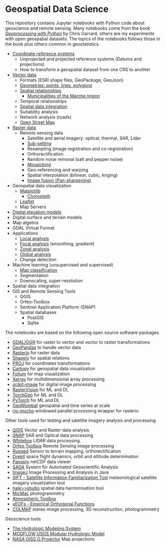 Geospatial Data Science
=======================
This repository contains Jupyter notebooks with Python code about geoscience and remote sensing. Many notebooks come from the book [*Geoprocessing with Python*](https://www.manning.com/books/geoprocessing-with-python) by Chris Garrard, others are my experiments with open geospatial datasets. The topics of the notebooks follows those in the book plus others common in geostatistics.

* [Coordinate reference systems](coordinate_reference_system.ipynb)
    * Unprojected and projected reference systems (Datums and projections)
    * How to transform a geospatial dataset from one CRS to another
* [Vector data](geospatial_vector_data.ipynb)
    * Formats (ESRI shape files, GeoPackage, GeoJson)
    * [Geometries: points, lines, polygons](vector_and_raster_data.ipynb)
    * [Spatial relationships](spatial_relationships.ipynb)
        * [Municipalities of the Marche region](topological_operators.ipynb)
    * Temporal relationships
    * [Spatial data integration](marche_flood_event_2022.ipynb)
    * Suitability analysis
    * Network analysis (roads)
    * [Open Street Map](openstreetmap.ipynb)
* [Raster data](geospatial_raster_data.ipynb)
    * Remote sensing data
        * Satellite and aerial imagery: optical, thermal, SAR, Lidar
        * [Sub-setting](raster_subsetting.ipynb)
        * Resampling (image registration and co-registration)
        * Orthorectification
        * Random noise removal (salt and pepper noise)
        * [Mosaicking](geospatial_raster_data.ipynb)
        * Geo-referencing and warping
        * Spatial interpolation (bilinear, cubic, kriging)
        * [Image fusion (Pan-sharpening)](pan_sharpening.ipynb)
* Geospatial data visualization
    * [Matplotlib](geospatial_data_visualization.ipynb)
        * [Choropleth](unemployment_rate_visualization.ipynb)
    * [Leaflet](web_mapping.ipynb)
    * Map Servers
* [Digital elevation models](dem_marche.ipynb)
* Digital surface and terrain models
* Map algebra
* GDAL Virtual Format
* Applications
    * [Local analysis](geospatial_raster_data.ipynb)
    * [Focal analysis](geospatial_raster_data.ipynb) (smoothing, gradient)
    * [Zonal analysis](geospatial_raster_data.ipynb)
    * [Global analysis](geospatial_raster_data.ipynb)
    * Change detection
* Machine learning (unsupervised and supervised)
    * [Map classification](map_classification.ipynb)
    * Segmentation
    * Downscaling, super-resolution
* Spatial data integration
* GIS and Remote Sensing Tools
    * QGIS
    * Orfeo-Toolbox
    * Sentinel Application Platform (SNAP)
    * Spatial databases
        * PostGIS
        * Sqlite

The notebooks are based on the following open source software packages
* [GDAL/OGR](https://gdal.org/) for raster to vector and vector to raster transformations
* [GeoPandas](https://geopandas.org/en/stable/index.html) to handle vector data
* [Rasterio](https://rasterio.readthedocs.io/en/stable/) for raster data
* [Shapely](https://shapely.readthedocs.io/en/stable/) for spatial relations
* [PROJ](https://proj.org/) for coordinates transformations
* [Cartopy](https://scitools.org.uk/cartopy/docs/latest/index.html) for geospatial data visualization
* [Folium](https://github.com/python-visualization/folium) for map visualization
* [Xarray](https://docs.xarray.dev/en/stable/) for multidimensional array processing
* [scikit-image](https://scikit-image.org/) for digital image processing
* [RasterVision](https://github.com/azavea/raster-vision) for ML and DL
* [TorchGeo](https://github.com/microsoft/torchgeo) for ML and DL
* [PyTorch](https://pytorch.org/) for ML and DL
* [GeoWombat](https://geowombat.readthedocs.io/en/latest/) geospatial and time series at scale
* [rio-mucho](https://github.com/mapbox/rio-mucho) windowed parallel processing wrapper for rasterio

Other tools used for testing and satellite imagery analysis and processing
* [QGIS](https://qgis.org/en/site/) Vector and Raster data analysis
* [SNAP](https://step.esa.int/main/download/snap-download/) SAR and Optical data processing
* [Whitebox](https://www.whiteboxgeo.com/) LiDAR data processing.
* [Orfeo Toolbox](https://www.orfeo-toolbox.org/) Remote Sensing image processing
* [Rugged](https://www.orekit.org/site-rugged-3.0/index.html) Sensor to terrain mapping, orthorectification   
* [Orekit](https://www.orekit.org/) space flight dynamics, orbit and attitude determination
* [Panoply](https://www.giss.nasa.gov/tools/panoply/) netCDF data viewer  
* [SAGA](https://saga-gis.sourceforge.io/en/index.html) System for Automated Geoscientific Analysis  
* [ImageJ](https://imagej.net/ij/index.html) Image Processing and Analysis in Java
* [SIFT - Satellite Information Familiarization Tool](https://sift.ssec.wisc.edu/) meteorological satellite imagery visualization tool
* [hale>>studio](https://wetransform.to/halestudio/) spatial data harmonisation tool
* [MicMac](https://github.com/micmacIGN/micmac?tab=readme-ov-file) photogrammetry  
* [Atmospheric Toolbox](https://atmospherictoolbox.org/)  
* [xEOFs - Empirical Orthogonal Functions](https://xeofs.readthedocs.io/en/latest/index.html)  
* [COLMAP](https://colmap.github.io/) stereo image processing, 3D reconstruction, photogrammetry  

Geoscience tools
* [The Hydrologic Modeling System](https://www.hec.usace.army.mil/software/hec-hms/)  
* [MODFLOW USGS Modular Hydrologic Model](https://www.usgs.gov/software/modflow-6-usgs-modular-hydrologic-model)  
* [NASA GISS G.Projector](https://www.giss.nasa.gov/tools/gprojector/) Map projections

